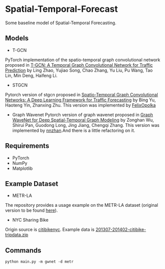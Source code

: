 # Spatial-Temporal-Forecast
Some baseline model of Spatial-Temporal Forecasting.

 ## Models
 
  * T-GCN

PyTorch implementation of the spatio-temporal graph convolutional network proposed in [T-GCN: A Temporal Graph Convolutional Network for Traffic Prediction](https://arxiv.org/abs/1811.05320) by Ling Zhao, Yujiao Song, Chao Zhang, Yu Liu, Pu Wang, Tao Lin, Min Deng, Haifeng Li. 

  * STGCN

Pytorch version of stgcn proposed in [Spatio-Temporal Graph Convolutional Networks: A Deep Learning Framework for Traffic Forecasting](https://arxiv.org/abs/1709.04875) by Bing Yu, Haoteng Yin, Zhanxing Zhu.
This version was implemented by [FelixOpolka](https://github.com/FelixOpolka/STGCN-PyTorch)

  * Graph Wavenet
Pytorch version of graph wavenet proposed in [Graph WaveNet for Deep Spatial-Temporal Graph Modeling](https://arxiv.org/abs/1906.00121) by Zonghan Wu, Shirui Pan, Guodong Long, Jing Jiang, Chengqi Zhang.
This version was implemented by [nnzhan](https://github.com/nnzhan/Graph-WaveNet).And there is a little refactoring on it. 
  
 ## Requirements
  
  * PyTorch
  * NumPy
  * Matplotlib
  
 ## Example Dataset
  
  * METR-LA

The repository provides a usage example on the METR-LA dataset (original version to be found [here](https://github.com/liyaguang/DCRNN)).

  * NYC Sharing Bike

Origin source is [citibikenyc](https://www.citibikenyc.com/system-data).
Example data is [201307-201402-citibike-tripdata.zip](https://s3.amazonaws.com/tripdata/index.html)

 ## Commands
```
python main.py -m gwnet -d metr
```

